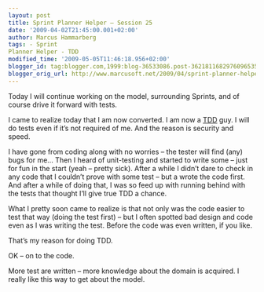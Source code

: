 ```yaml
---
layout: post
title: Sprint Planner Helper – Session 25
date: '2009-04-02T21:45:00.001+02:00'
author: Marcus Hammarberg
tags: - Sprint
Planner Helper - TDD
modified_time: '2009-05-05T11:46:18.956+02:00'
blogger_id: tag:blogger.com,1999:blog-36533086.post-3621811682976096535
blogger_orig_url: http://www.marcusoft.net/2009/04/sprint-planner-helper-session-25.html
---
```



Today I will continue working on the model, surrounding Sprints, and of
course drive it forward with tests.

I came to realize today that I am now converted. I am now a
<a href="http://en.wikipedia.org/wiki/Test-driven_development"
target="_blank">TDD</a> guy. I will do tests even if it’s not required
of me. And the reason is security and speed.

I have gone from coding along with no worries – the tester will find
(any) bugs for me… Then I heard of unit-testing and started to write
some – just for fun in the start (yeah – pretty sick). After a while I
didn’t dare to check in any code that I couldn’t prove with some test –
but a wrote the code first. And after a while of doing that, I was so
feed up with running behind with the tests that thought I’ll give true
TDD a chance.

What I pretty soon came to realize is that not only was the code easier
to test that way (doing the test first) – but I often spotted bad design
and code even as I was writing the test. Before the code was even
written, if you like.

That’s my reason for doing TDD.

OK – on to the code.

More test are written – more knowledge about the domain is acquired. I
really like this way to get about the model.
